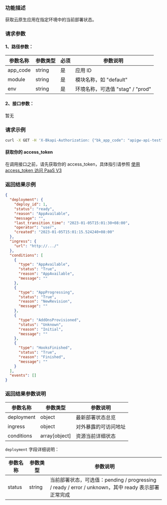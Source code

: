 ### 功能描述

获取云原生应用在指定环境中的当前部署状态。

### 请求参数

#### 1、路径参数：

| 参数名称 | 参数类型 | 必须 | 参数说明 |
| -------- | -------- | ---- | -------- |
| app_code | string   | 是   | 应用 ID  |
| module   | string   | 是   | 模块名称，如 "default" |
| env      | string   | 是   | 环境名称，可选值 "stag" / "prod" |

#### 2、接口参数：
暂无


### 请求示例

```bash
curl -X GET -H 'X-Bkapi-Authorization: {"bk_app_code": "apigw-api-test", "bk_app_secret": "***", "access_token": "{{your AccessToken}}"}' --insecure https://bkapi.example.com/api/bkpaas3/prod/cnative/specs/applications/{app_code}/modules/{module}/envs/{env}/mres/status/
```
#### 获取你的 access_token

在调用接口之前，请先获取你的 access_token，具体指引请参照 [使用 access_token 访问 PaaS V3](https://bk.tencent.com/docs/markdown/PaaS/DevelopTools/BaseGuide/topics/paas/access_token)

### 返回结果示例

```json
{
  "deployment": {
    "deploy_id": 1,
    "status": "ready",
    "reason": "AppAvailable",
    "message": "",
    "last_transition_time": "2023-01-05T15:01:30+08:00",
    "operator": "user",
    "created": "2023-01-05T15:01:15.524240+08:00"
  },
  "ingress": {
    "url": "http://.../"
  },
  "conditions": [
    {
      "type": "AppAvailable",
      "status": "True",
      "reason": "AppAvailable",
      "message": ""
    },
    {
      "type": "AppProgressing",
      "status": "True",
      "reason": "NewRevision",
      "message": ""
    },
    {
      "type": "AddOnsProvisioned",
      "status": "Unknown",
      "reason": "Initial",
      "message": ""
    },
    {
      "type": "HooksFinished",
      "status": "True",
      "reason": "Finished",
      "message": ""
    }
  ],
  "events": []
}
```

### 返回结果参数说明

| 参数名称   | 参数类型      | 参数说明                         |
| ---------- | ------------- | -------------------------------- |
| deployment | object        | 最新部署状态总览                 |
| ingress    | object        | 对外暴露的可访问地址             |
| conditions | array[object] | 资源当前详细状态                 |

`deployment` 字段详细说明：

| 参数名称   | 参数类型 | 参数说明                                                     |
| ---------- | -------- | ------------------------------------------------------------ |
| status     | string   | 当前部署状态，可选值：pending / progressing / ready / error / unknown，其中 ready 表示部署正常完成 |